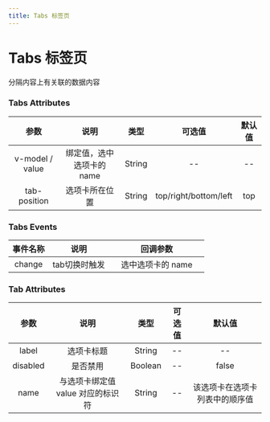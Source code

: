 ```yaml
---
title: Tabs 标签页
---
```

# Tabs 标签页
分隔内容上有关联的数据内容

  <docs-demo demo-src="demo-tabs"></docs-demo>
  
### Tabs Attributes
|参数| 说明 |  类型  | 可选值 | 默认值 |
| :-------------: |:-------------:| :-----:|:-----:|:-----:|
|  v-model / value | 绑定值，选中选项卡的 name |    String | -- | --
| tab-position | 选项卡所在位置 | String  | 	top/right/bottom/left |  top

### Tabs Events
|事件名称| 说明 |  |  回调参数  | |
| :-------------: |:----:| :---------------------:| :---------------------:| :--:|
| change | tab切换时触发 |  |  选中选项卡的 name |

### Tab Attributes
|参数| 说明 |  类型  | 可选值 | 默认值 |
| :-------------: |:-------------:| :-----:|:-----:|:-----:|
|  label | 选项卡标题 |    String | -- | --
|  disabled | 是否禁用 |    Boolean | -- | false
| name | 与选项卡绑定值 value 对应的标识符 | String  | 	--  | 该选项卡在选项卡列表中的顺序值
